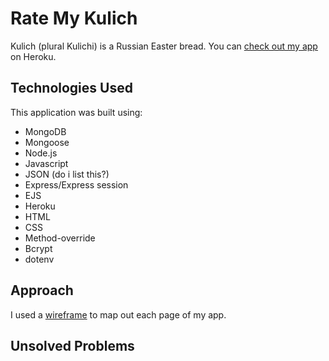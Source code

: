 # Rate My Kulich
Kulich (plural Kulichi) is a Russian Easter bread.
You can [check out my app](#) on Heroku.

## Technologies Used
This application was built using:
- MongoDB
- Mongoose
- Node.js
- Javascript
- JSON (do i list this?)
- Express/Express session
- EJS
- Heroku
- HTML
- CSS
- Method-override
- Bcrypt
- dotenv

## Approach
I used a [wireframe](https://balsamiq.cloud/solja5p/pgjz2tz) to map out each page of my app. 

## Unsolved Problems

